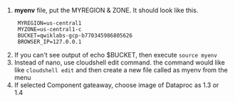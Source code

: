 1. **myenv** file, put the MYREGION & ZONE. It should look like this.
   ```
    MYREGION=us-central1
    MYZONE=us-central1-c
    BUCKET=qwiklabs-gcp-b770345986805626
    BROWSER_IP=127.0.0.1
   ```
2. If you can't see output of echo $BUCKET, then execute `source myenv`
3. Instead of nano, use cloudshell edit command. the command would like like `cloudshell edit` and then create a new file called as myenv from the menu
4. If selected Component gateaway, choose image of Dataproc as 1.3 or 1.4
